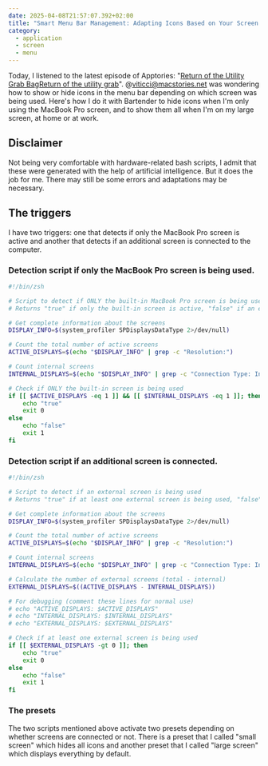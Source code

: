 ```yaml
---
date: 2025-04-08T21:57:07.392+02:00
title: "Smart Menu Bar Management: Adapting Icons Based on Your Screen Setup with Bartender"
category:
  - application
  - screen
  - menu
---
```


Today, I listened to the latest episode of Apptories: "[Return of the Utility Grab BagReturn of the utility grab](https://appstories.net/episodes/430)". @viticci@macstories.net was wondering how to show or hide icons in the menu bar depending on which screen was being used. Here's how I do it with Bartender to hide icons when I'm only using the MacBook Pro screen, and to show them all when I'm on my large screen, at home or at work.

## Disclaimer

Not being very comfortable with hardware-related bash scripts, I admit that these were generated with the help of artificial intelligence. But it does the job for me. There may still be some errors and adaptations may be necessary.

## The triggers

I have two triggers: one that detects if only the MacBook Pro screen is active and another that detects if an additional screen is connected to the computer.

### Detection script if only the MacBook Pro screen is being used.

```bash
#!/bin/zsh

# Script to detect if ONLY the built-in MacBook Pro screen is being used
# Returns "true" if only the built-in screen is active, "false" if an external monitor is connected

# Get complete information about the screens
DISPLAY_INFO=$(system_profiler SPDisplaysDataType 2>/dev/null)

# Count the total number of active screens
ACTIVE_DISPLAYS=$(echo "$DISPLAY_INFO" | grep -c "Resolution:")

# Count internal screens
INTERNAL_DISPLAYS=$(echo "$DISPLAY_INFO" | grep -c "Connection Type: Internal")

# Check if ONLY the built-in screen is being used
if [[ $ACTIVE_DISPLAYS -eq 1 ]] && [[ $INTERNAL_DISPLAYS -eq 1 ]]; then
    echo "true"
    exit 0
else
    echo "false"
    exit 1
fi
```

### Detection script if an additional screen is connected.

```bash
#!/bin/zsh

# Script to detect if an external screen is being used
# Returns "true" if at least one external screen is being used, "false" otherwise

# Get complete information about the screens
DISPLAY_INFO=$(system_profiler SPDisplaysDataType 2>/dev/null)

# Count the total number of active screens
ACTIVE_DISPLAYS=$(echo "$DISPLAY_INFO" | grep -c "Resolution:")

# Count internal screens
INTERNAL_DISPLAYS=$(echo "$DISPLAY_INFO" | grep -c "Connection Type: Internal")

# Calculate the number of external screens (total - internal)
EXTERNAL_DISPLAYS=$((ACTIVE_DISPLAYS - INTERNAL_DISPLAYS))

# For debugging (comment these lines for normal use)
# echo "ACTIVE_DISPLAYS: $ACTIVE_DISPLAYS"
# echo "INTERNAL_DISPLAYS: $INTERNAL_DISPLAYS"
# echo "EXTERNAL_DISPLAYS: $EXTERNAL_DISPLAYS"

# Check if at least one external screen is being used
if [[ $EXTERNAL_DISPLAYS -gt 0 ]]; then
    echo "true"
    exit 0
else
    echo "false"
    exit 1
fi
```

### The presets

The two scripts mentioned above activate two presets depending on whether screens are connected or not. There is a preset that I called "small screen" which hides all icons and another preset that I called "large screen" which displays everything by default.
